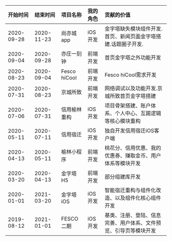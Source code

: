 | 开始时间   | 结束时间   | 项目名称     | 我的角色 | 贡献的价值                                                   |
| :--------- | :--------- | :----------- | :------- | :----------------------------------------------------------- |
| 2020-09-28 | 2020-11-23 | 尚亦城app    | iOS开发  | 金字塔缺失模块组件开发. 首页、新闻页面金字塔搭建.话题圈子开发. |
| 2020-09-04 | 2020-09-28 | 亦庄一刻钟   | 前端开发 | 首页金字塔之外功能开发                                       |
| 2020-08-23 | 2020-09-04 | Fesco hiCool | 前端开发 | Fesco hiCool需求开发                                         |
| 2020-07-31 | 2020-08-23 | 京城所致     | 前端开发 | 网络调试以及功能开发.京城所致首页金字塔搭建                  |
| 2020-07-06 | 2020-07-31 | 信用榆林重构 | iOS开发  | 项目骨架搭建、账户体系、个人中心、互踢逻辑等核心模块重构     |
| 2020-05-11 | 2020-07-11 | 信用宿迁     | iOS开发  | 独自开发信用宿迁iOS客户端                                    |
| 2020-04-13 | 2020-05-11 | 榆林小程序   | 前端开发 | 桃花分、信用优惠、我的优惠券、赚取金币、用户体系等模块开发   |
| 2020-03-20 | 2020-04-13 | 金字塔H5     | 前端开发 | 部分组建库开发                                               |
| 2020-01-01 | 2021-03-20 | 金字塔iOS    | iOS开发  | 智能宿迁重构与组件化改造、以及组件化核心组件开发             |
| 2019-08-12 | 2021-01-01 | FESCO二期    | iOS开发  | 基类、注册、登陆、信息完善、用户体系、文件预览、引导页等模块开发 |

